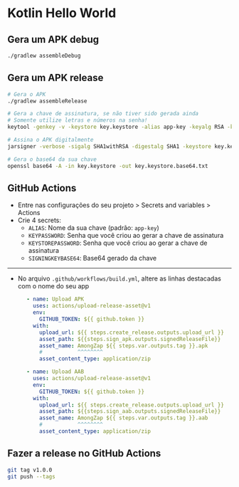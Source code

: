 # Kotlin Hello World

## Gera um APK debug
```bash
./gradlew assembleDebug
```

## Gera um APK release
```bash
# Gera o APK
./gradlew assembleRelease

# Gera a chave de assinatura, se não tiver sido gerada ainda
# Somente utilize letras e números na senha!
keytool -genkey -v -keystore key.keystore -alias app-key -keyalg RSA -keysize 2048 -validity 10000

# Assina o APK digitalmente
jarsigner -verbose -sigalg SHA1withRSA -digestalg SHA1 -keystore key.keystore app/build/outputs/apk/release/app-release-unsigned.apk app-key

# Gera o base64 da sua chave
openssl base64 -A -in key.keystore -out key.keystore.base64.txt
```

## GitHub Actions
* Entre nas configurações do seu projeto > Secrets and variables > Actions
* Crie 4 secrets:
  * `ALIAS`: Nome da sua chave (padrão: `app-key`)
  * `KEYPASSWORD`: Senha que você criou ao gerar a chave de assinatura
  * `KEYSTOREPASSWORD`: Senha que você criou ao gerar a chave de assinatura
  * `SIGNINGKEYBASE64`: Base64 gerado da chave
---
* No arquivo `.github/workflows/build.yml`, altere as linhas destacadas com o nome do seu app
```yaml
      - name: Upload APK
        uses: actions/upload-release-asset@v1
        env:
          GITHUB_TOKEN: ${{ github.token }}
        with:
          upload_url: ${{ steps.create_release.outputs.upload_url }}
          asset_path: ${{steps.sign_apk.outputs.signedReleaseFile}}
          asset_name: AmongZap ${{ steps.var.outputs.tag }}.apk
          #           ^^^^^^^^
          asset_content_type: application/zip

      - name: Upload AAB
        uses: actions/upload-release-asset@v1
        env:
          GITHUB_TOKEN: ${{ github.token }}
        with:
          upload_url: ${{ steps.create_release.outputs.upload_url }}
          asset_path: ${{steps.sign_aab.outputs.signedReleaseFile}}
          asset_name: AmongZap ${{ steps.var.outputs.tag }}.aab
          #           ^^^^^^^^
          asset_content_type: application/zip
```

## Fazer a release no GitHub Actions
```bash
git tag v1.0.0
git push --tags
```